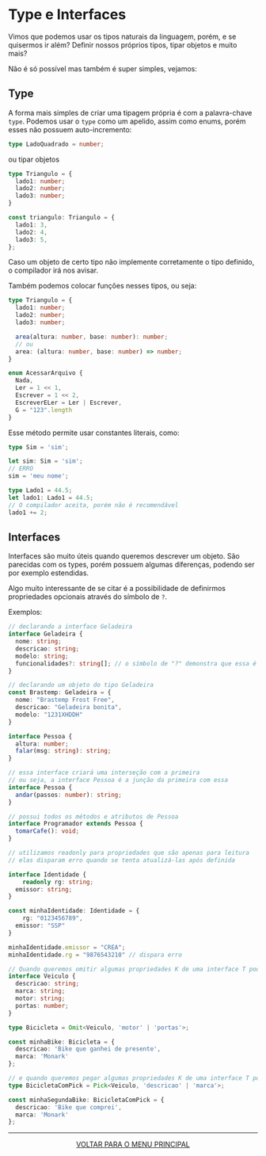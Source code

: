 # Type e Interfaces

Vimos que podemos usar os tipos naturais da linguagem, porém, e se quisermos ir além? Definir nossos próprios tipos, tipar objetos e muito mais?

Não é só possível mas também é super simples, vejamos:

## Type

A forma mais simples de criar uma tipagem própria é com a palavra-chave `type`. Podemos usar o `type` como um apelido, assim como enums, porém esses não possuem auto-incremento:

```ts
type LadoQuadrado = number;
```

ou tipar objetos

```ts
type Triangulo = {
  lado1: number;
  lado2: number;
  lado3: number;
}

const triangulo: Triangulo = {
  lado1: 3,
  lado2: 4,
  lado3: 5,
};
```

Caso um objeto de certo tipo não implemente corretamente o tipo definido, o compilador irá nos avisar.

Também podemos colocar funções nesses tipos, ou seja:

```ts
type Triangulo = {
  lado1: number;
  lado2: number;
  lado3: number;

  area(altura: number, base: number): number;
  // ou
  area: (altura: number, base: number) => number;
}

enum AcessarArquivo {
  Nada,
  Ler = 1 << 1,
  Escrever = 1 << 2,
  EscreverELer = Ler | Escrever,
  G = "123".length
}
```

Esse método permite usar constantes literais, como:

```ts
type Sim = 'sim';

let sim: Sim = 'sim';
// ERRO
sim = 'meu nome';

type Lado1 = 44.5;
let lado1: Lado1 = 44.5;
// O compilador aceita, porém não é recomendável
lado1 += 2;
```

## Interfaces

Interfaces são muito úteis quando queremos descrever um objeto. São parecidas com os types, porém possuem algumas diferenças, podendo ser por exemplo estendidas.

Algo muito interessante de se citar é a possibilidade de definirmos propriedades opcionais através do símbolo de `?`.

Exemplos:

```ts
// declarando a interface Geladeira
interface Geladeira {
  nome: string;
  descricao: string;
  modelo: string;
  funcionalidades?: string[]; // o símbolo de "?" demonstra que essa é uma propriedade OPCIONAL
}

// declarando um objeto do tipo Geladeira 
const Brastemp: Geladeira = {
  nome: "Brastemp Frost Free",
  descricao: "Geladeira bonita",
  modelo: "1231XHDDH"
}

interface Pessoa {
  altura: number;
  falar(msg: string): string;
}

// essa interface criará uma interseção com a primeira
// ou seja, a interface Pessoa é a junção da primeira com essa
interface Pessoa {
  andar(passos: number): string;
}

// possui todos os métodos e atributos de Pessoa
interface Programador extends Pessoa {
  tomarCafe(): void;
}

// utilizamos readonly para propriedades que são apenas para leitura
// elas disparam erro quando se tenta atualizá-las após definida

interface Identidade {
	readonly rg: string;
  emissor: string;
}

const minhaIdentidade: Identidade = {
	rg: "0123456789",
  emissor: "SSP"
}

minhaIdentidade.emissor = "CREA";
minhaIdentidade.rg = "9876543210" // dispara erro

// Quando queremos omitir algumas propriedades K de uma interface T podemos utilizar o Omit:
interface Veiculo {
  descricao: string;
  marca: string; 
  motor: string;
  portas: number;
}

type Bicicleta = Omit<Veiculo, 'motor' | 'portas'>;

const minhaBike: Bicicleta = {
  descricao: 'Bike que ganhei de presente',
  marca: 'Monark'
};

// e quando queremos pegar algumas propriedades K de uma interface T podemos utilizar o Pick:
type BicicletaComPick = Pick<Veiculo, 'descricao' | 'marca'>;

const minhaSegundaBike: BicicletaComPick = {
  descricao: 'Bike que comprei',
  marca: 'Monark'
};

```

---

<p align="center">
  <a href="https://github.com/Carolis/typescript4noobs#roadmap">VOLTAR PARA O MENU PRINCIPAL</a>
</p>
